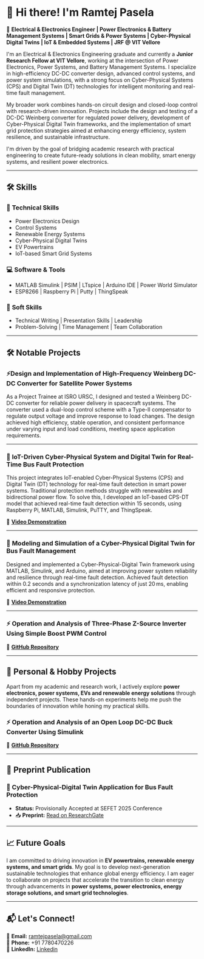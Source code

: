 # 👋 Hi there! I'm **Ramtej Pasela**  

🚀 **Electrical & Electronics Engineer | Power Electronics & Battery Management Systems | Smart Grids & Power Systems | Cyber-Physical Digital Twins | IoT & Embedded Systems | JRF @ VIT Vellore**  

I'm an Electrical & Electronics Engineering graduate and currently a **Junior Research Fellow at VIT Vellore**, working at the intersection of Power Electronics, Power Systems, and Battery Management Systems. I specialize in high-efficiency DC-DC converter design, advanced control systems, and power system simulations, with a strong focus on Cyber-Physical Systems (CPS) and Digital Twin (DT) technologies for intelligent monitoring and real-time fault management.

My broader work combines hands-on circuit design and closed-loop control with research-driven innovation. Projects include the design and testing of a DC-DC Weinberg converter for regulated power delivery, development of Cyber-Physical Digital Twin frameworks, and the implementation of smart grid protection strategies aimed at enhancing energy efficiency, system resilience, and sustainable infrastructure.

I'm driven by the goal of bridging academic research with practical engineering to create future-ready solutions in clean mobility, smart energy systems, and resilient power electronics.

---

## 🛠 **Skills**  

### 🔌 **Technical Skills**  
- Power Electronics Design  
- Control Systems  
- Renewable Energy Systems  
- Cyber-Physical Digital Twins  
- EV Powertrains  
- IoT-based Smart Grid Systems  

### 💻 **Software & Tools**  
- MATLAB Simulink | PSIM | LTspice | Arduino IDE | Power World Simulator  
- ESP8266 | Raspberry Pi | Putty | ThingSpeak  

### 🌟 **Soft Skills**  
- Technical Writing | Presentation Skills | Leadership  
- Problem-Solving | Time Management | Team Collaboration  

---



## 🛠 **Notable Projects**  

### ⚡**Design and Implementation of High-Frequency Weinberg DC-DC Converter for Satellite Power Systems**
As a Project Trainee at ISRO URSC, I designed and tested a Weinberg DC-DC converter for reliable power delivery in spacecraft systems. The converter used a dual-loop control scheme with a Type-II compensator to regulate output voltage and improve response to load changes. The design achieved high efficiency, stable operation, and consistent performance under varying input and load conditions, meeting space application requirements.

---

### 🔎 **IoT-Driven Cyber-Physical System and Digital Twin for Real-Time Bus Fault Protection**  
This project integrates IoT-enabled Cyber-Physical Systems (CPS) and Digital Twin (DT) technology for real-time fault detection in smart power systems. Traditional protection methods struggle with renewables and bidirectional power flow. To solve this, I developed an IoT-based CPS-DT model that achieved real-time fault detection within 15 seconds, using Raspberry Pi, MATLAB, Simulink, PuTTY, and ThingSpeak.

🎥 **[Video Demonstration](https://youtu.be/1SOuRba_OvU)**  

---

### 🔎 **Modeling and Simulation of a Cyber-Physical Digital Twin for Bus Fault Management**  
Designed and implemented a Cyber-Physical-Digital Twin framework using MATLAB, Simulink, and Arduino, aimed at improving power system reliability and resilience through real-time fault detection. Achieved fault detection within 0.2 seconds and a synchronization latency of just 20 ms, enabling efficient and responsive protection.

🎥 **[Video Demonstration](https://youtu.be/wIhd6TCpo74)**  

---

### ⚡ **Operation and Analysis of Three-Phase Z-Source Inverter Using Simple Boost PWM Control**  
🎯 **[GitHub Repository](https://github.com/RAMTEJPASELA/Three-Phase-ZSI-Simple-Boost-PWM/blob/main/README.md)**  

---

## 🎯 **Personal & Hobby Projects**  

Apart from my academic and research work, I actively explore **power electronics, power systems, EVs and renewable energy solutions** through independent projects. These hands-on experiments help me push the boundaries of innovation while honing my practical skills.  

### ⚡ **Operation and Analysis of an Open Loop DC-DC Buck Converter Using Simulink**  
🎯 **[GitHub Repository](https://github.com/RAMTEJPASELA/Buck-Converter-Open-Loop-Simulation-in-MATLAB-Simulink/blob/main/README.md)**  

---


## 📄 Preprint Publication

### 📘 Cyber-Physical-Digital Twin Application for Bus Fault Protection  
- **Status:** Provisionally Accepted at SEFET 2025 Conference  
- 📥 **Preprint:** [Read on ResearchGate](https://www.researchgate.net/publication/390321499_Cyber-Physical-Digital_Twin_Application_for_Bus_Fault_Protection)

---

## 📈 **Future Goals**  

I am committed to driving innovation in **EV powertrains, renewable energy systems, and smart grids**. My goal is to develop next-generation sustainable technologies that enhance global energy efficiency. I am eager to collaborate on projects that accelerate the transition to clean energy through advancements in **power systems, power electronics, energy storage solutions, and smart grid technologies**.  


---

## 📬 **Let's Connect!**  

📧 **Email:** [ramtejpasela@gmail.com](mailto:ramtejpasela@gmail.com)  
📱 **Phone:** +91 7780470226  
💼 **LinkedIn:** [Linkedin](https://www.linkedin.com/in/paselaramtej)  

